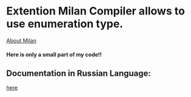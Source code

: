 # Extention Milan Compiler allows to use enumeration type.

[About Milan](https://github.com/dtim/milan-compilers)

#### Here is only a small part of my code!!

## Documentation in Russian Language:

[here](https://github.com/dtim/milan-compilers)